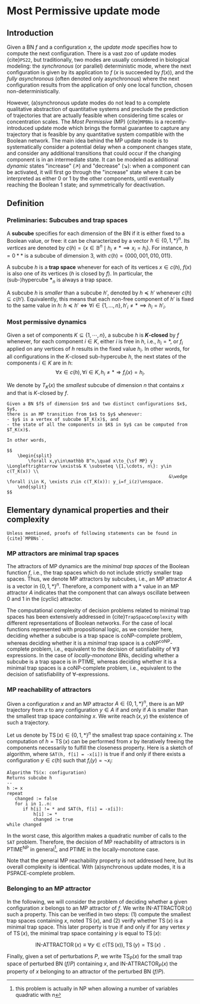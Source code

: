 # Most Permissive update mode

## Introduction

Given a BN $f$ and a configuration $x$, the *update mode* specifies how to compute the next configuration. There is a vast zoo of update modes {cite}`PS22`, but traditionally, two modes are usually considered in biological modeling: the *synchronous* (or parallel) deterministic mode, where the next configuration is given by its application to $f$ ($x$ is succeeded by $f(x)$), and the *fully asynchronous* (often denoted only asynchronous) where the next configuration results from the application of only one local function, chosen non-deterministically.

However, (a)synchronous update modes do not lead to a complete qualitative abstraction of quantitative systems and preclude the prediction of trajectories that are actually feasible when considering time scales or concentration scales. The *Most Permissive* (MP) {cite}`MPBNs` is a recently-introduced update mode which brings the formal guarantee to capture any trajectory that is feasible by any quantitative system compatible with the Boolean network.
The main idea behind the MP update mode is to systematically consider a potential delay when a component changes state, and consider any additional transitions that could occur if the changing component is in an intermediate state. It can be modeled as additional *dynamic* states "increase" ($\nearrow$) and "decrease" ($\searrow$): when a component can be activated, it will first go through the "increase" state where it can be interpreted as either 0 or 1 by the other components, until eventually reaching the Boolean 1 state; and symmetrically for deactivation.

## Definition

### Preliminaries: Subcubes and trap spaces

A **subcube** specifies for each dimension of the BN if it is either fixed to a Boolean value, or free: it can be characterized by a vector $h\in \{0,1,*\}^n$. Its *vertices* are denoted by $c(h) = \{ x\in \mathbb B^n\mid h_i\neq *\implies x_i=h_i\}$. For instance, $h=0**$ is a subcube of dimension 3, with $c(h) = \{000, 001, 010, 011\}$.

A subcube $h$ is a **trap space** whenever for each of its vertices $x\in c(h)$, $f(x)$ is also one of its vertices ($h$ is closed by $f$). In particular, the (sub-)hypercube $\mathbf *_n$ is always a trap space.

A subcube $h$ is *smaller* than a subcube $h'$, denoted by $h \preceq h'$ whenever $c(h)\subseteq c(h')$. Equivalently, this means that each non-free component of $h'$ is fixed to the same value in $h$: $h \preceq h' \iff \forall i\in \{1,\ldots,n\}, h'_i\neq *\implies h_i=h'_i$.

### Most permissive dynamics

Given a set of components $K\subseteq \{1,\cdots,n\}$, a subcube $h$ is **$K$-closed** by $f$ whenever,
for each component $i\in K$, either $i$ is free in $h$, i.e., $h_i=*$, or $f_i$ applied on any vertices of $h$
results in the fixed value $h_i$. In other words, for all configurations in the $K$-closed sub-hypercube $h$,
the next states of the components $i \in K$ are in $h$:
$$
    \forall x\in c(h),\, \forall i\in K,\, h_i\neq *\Rightarrow f_i(x)=h_i.
$$

We denote by $T_K(x)$ the *smallest* subcube of dimension $n$ that contains $x$ and that is $K$-closed by $f$.

```{admonition} Definition of Most permissive (MP) update mode
Given a BN $f$ of dimension $n$ and two distinct configurations $x$, $y$,
there is an MP transition from $x$ to $y$ whenever:
- $y$ is a vertex of subcube $T_K(x)$, and
- the state of all the components in $K$ in $y$ can be computed from $T_K(x)$.

In other words,

$$
    \begin{split}
        \forall x,y\in\mathbb B^n,\quad x\to_{\sf MP} y \Longleftrightarrow \exists& K \subseteq \{1,\cdots, n\}: y\in c(T_K(x)) \\
                                                             &\wedge \forall i\in K, \exists z\in c(T_K(x)): y_i=f_i(z)\enspace.
    \end{split}
$$

```

## Elementary dynamical properties and their complexity

```{note}
Unless mentioned, proofs of following statements can be found in {cite}`MPBNs`.
```


### MP attractors are minimal trap spaces

The attractors of MP dynamics are the *minimal trap spaces* of the Boolean function $f$, i.e., the trap spaces which do not include strictly smaller trap spaces.
Thus, we denote MP attractors by subcubes, i.e., an MP attractor $A$ is a vector in $\{0,1,*\}^n$.
Therefore, a component with a $*$ value in an MP attractor $A$ indicates that the component that can always oscillate between 0 and 1 in the (cyclic) attractor.

The computational complexity of decision problems related to minimal trap spaces has been extensively addressed in {cite}`TrapSpaceComplexity` with different representations of Boolean networks.
For the case of local functions represented with propositional logic, as we consider here, deciding whether a subcube is a trap space is coNP-complete problem, whereas deciding whether it is a *minimal* trap space is a coNP<sup>coNP</sup>-complete problem, i.e., equivalent to the decision of satisfiability of $\forall\exists$ expressions.
In the case of *locally-monotone* BNs, deciding whether a subcube is a trap space is in PTIME, whereas deciding whether it is a minimal trap spaces is a coNP-complete problem, i.e., equivalent to the decision of satisfiability of $\forall$-expressions.


### MP reachability of attractors

Given a configuration $x$ and an MP attractor $A\in \{0,1,*\}^n$, there is an MP trajectory from $x$ to any configuration $y\in A$ if and only if $A$ is smaller than the smallest trap space *containing* $x$. We write $\operatorname{reach}(x,y)$ the existence of such a trajectory.

Let us denote by $\operatorname{TS}(x) \in \{0,1,*\}^n$ the smallest trap space containing $x$. The computation of $h=\operatorname{TS}(x)$ can be performed  from $x$ by iteratively freeing the components necessarily to fulfill the closeness property. Here is a sketch of algorithm, where `SAT(h, f[i] = -x[i])` is true if and only if there exists a configuration $y\in c(h)$ such that $f_i(y)=\neg x_i$:

```
Algorithm TS(x: configuration)
Returns subcube h
--
h := x
repeat
   changed := false
   for i in 1..n:
      if h[i] != * and SAT(h, f[i] = -x[i]):
          h[i] := *
          changed := true
while changed
```

In the worst case, this algorithm makes a quadratic number of calls to the `SAT` problem.
Therefore, the decision of MP reachability of attractors is in PTIME<sup>NP</sup> in general[^2], and PTIME in the locally-monotone case.

Note that the general MP reachability property is not addressed here, but its overall complexity is identical. With (a)synchronous update modes, it is a PSPACE-complete problem.

[^2]: this problem is actually in NP when allowing a number of variables quadratic with $n$

### Belonging to an MP attractor

In the following, we will consider the problem of deciding whether a given configuration $x$ belongs to an MP attractor of $f$. We write $\operatorname{IN-ATTRACTOR}(x)$ such a property. This can be verified in two steps: (1) compute the smallest trap spaces containing $x$, noted $\operatorname{TS}(x)$, and (2) verify whether $\operatorname{TS}(x)$ is a minimal trap space. This later property is true if and only if for any vertex $y$ of $\operatorname{TS}(x)$, the minimal trap space containing $y$ is equal to $\operatorname{TS}(x)$:

$$
\operatorname{IN-ATTRACTOR}(x) \equiv \forall y \in c(\operatorname{TS}(x)), \operatorname{TS}(y) = \operatorname{TS}(x) \enspace.
$$

Finally, given a set of perturbations $P$, we write $\operatorname{TS}_P(x)$ for the small trap space of perturbed BN $(f/P)$ containing $x$, and $\operatorname{IN-ATTRACTOR}_P(x)$ the property of $x$ belonging to an attractor of the perturbed BN $(f/P)$.

